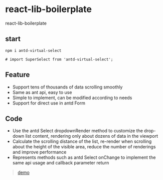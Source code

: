 # react-lib-boilerplate

react-lib-boilerplate

## start 

```shell
npm i antd-virtual-select

# import SuperSelect from 'antd-virtual-select';
```

## Feature

- Support tens of thousands of data scrolling smoothly
- Same as ant api, easy to use
- Simple to implement, can be modified according to needs
- Support for direct use in antd Form

## Code

- Use the antd Select dropdownRender method to customize the drop-down list content, rendering only about dozens of data in the viewport
- Calculate the scrolling distance of the list, re-render when scrolling about the height of the visible area, reduce the number of renderings and improve performance
- Represents methods such as antd Select onChange to implement the same api usage and callback parameter return

> [demo](https://codesandbox.io/s/88vznl9lm2)